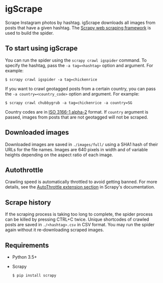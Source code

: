 # igScrape

Scrape Instagram photos by hashtag. igScrape downloads all images from posts that have a given hashtag. The [Scrapy web scraping framework](https://github.com/scrapy/scrapy) is used to build the spider.

## To start using igScrape

You can run the spider using the `scrapy crawl igspider` command. To specify the hashtag, pass the `-a tag=<hashtag>` option and argument. For example:

    $ scrapy crawl igspider -a tag=chickenrice

If you want to crawl geotagged posts from a certain country, you can pass the `-a country=<country_code>` option and argument. For example:
    
    $ scrapy crawl chubbygrub -a tag=chickenrice -a country=SG

Country codes are in [ISO 3166-1 alpha-2](https://en.wikipedia.org/wiki/ISO_3166-1_alpha-2#Officially_assigned_code_elements) format. If `country` argument is passed, images from posts that are not geotagged will not be scraped.

## Downloaded images

Downloaded images are saved in `./images/full/` using a SHA1 hash of their URLs for the file names. Images are 640 pixels in width and of variable heights depending on the aspect ratio of each image.

## Autothrottle

Crawling speed is automatically throttled to avoid getting banned. For more details, see the [AutoThrottle extension section](https://doc.scrapy.org/en/latest/topics/autothrottle.html) in Scrapy's documentation.

## Scrape history

If the scraping process is taking too long to complete, the spider process can be killed by pressing CTRL+C twice. Unique shortcodes of crawled posts are saved in `./<hashtag>.csv` in CSV format. You may run the spider again without it re-downloading scraped images.

## Requirements

* Python 3.5+
* Scrapy

      $ pip install scrapy
